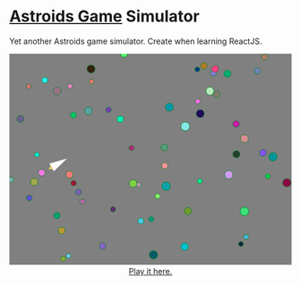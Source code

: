 # [Astroids Game](https://en.wikipedia.org/wiki/Asteroids_(video_game)) Simulator

Yet another Astroids game simulator. Create when learning ReactJS.

<div align="center">
<img src="https://github.com/phg1024/Astroids/raw/master/src/sample.png"/>
<a href="https://phg1024.github.io/Astroids/">Play it here.</a>
</div>


